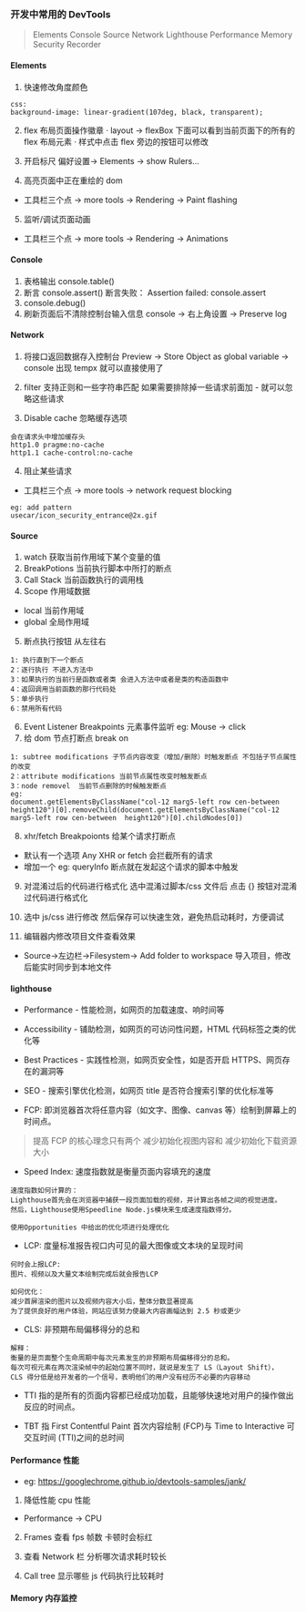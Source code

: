 ### 开发中常用的 DevTools

> Elements
> Console
> Source
> Network
> Lighthouse
> Performance
> Memory
> Security
> Recorder

#### Elements

1. 快速修改角度颜色

```
css:
background-image: linear-gradient(107deg, black, transparent);
```

2. flex 布局页面操作徽章
   · layout -> flexBox 下面可以看到当前页面下的所有的 flex 布局元素
   · 样式中点击 flex 旁边的按钮可以修改
3. 开启标尺 偏好设置-> Elements -> show Rulers...

4. 高亮页面中正在重绘的 dom

- 工具栏三个点 -> more tools -> Rendering -> Paint flashing

5. 监听/调试页面动画

- 工具栏三个点 -> more tools -> Rendering -> Animations

#### Console

1. 表格输出 console.table()
2. 断言 console.assert() 断言失败： Assertion failed: console.assert
3. console.debug()
4. 刷新页面后不清除控制台输入信息 console -> 右上角设置 -> Preserve log

#### Network

1. 将接口返回数据存入控制台
   Preview -> Store Object as global variable -> console 出现 tempx 就可以直接使用了

2. filter 支持正则和一些字符串匹配 如果需要排除掉一些请求前面加 - 就可以忽略这些请求
3. Disable cache 忽略缓存选项

```
会在请求头中增加缓存头
http1.0 pragme:no-cache
http1.1 cache-control:no-cache
```

4. 阻止某些请求

- 工具栏三个点 -> more tools -> network request blocking

```
eg: add pattern
usecar/icon_security_entrance@2x.gif
```

#### Source

1. watch 获取当前作用域下某个变量的值
2. BreakPotions 当前执行脚本中所打的断点
3. Call Stack 当前函数执行的调用栈
4. Scope 作用域数据

- local 当前作用域
- global 全局作用域

5. 断点执行按钮 从左往右

```
1: 执行直到下一个断点
2：逐行执行 不进入方法中
3：如果执行的当前行是函数或者类 会进入方法中或者是类的构造函数中
4：返回调用当前函数的那行代码处
5：单步执行
6：禁用所有代码
```

6. Event Listener Breakpoints 元素事件监听
   eg: Mouse -> click
7. 给 dom 节点打断点 break on

```
1: subtree modifications 子节点内容改变（增加/删除）时触发断点 不包括子节点属性的改变
2：attribute modifications 当前节点属性改变时触发断点
3：node removel  当前节点删除的时候触发断点
eg:
document.getElementsByClassName("col-12 marg5-left row cen-between  height120")[0].removeChild(document.getElementsByClassName("col-12 marg5-left row cen-between  height120")[0].childNodes[0])
```

8. xhr/fetch Breakpoionts 给某个请求打断点

- 默认有一个选项 Any XHR or fetch 会拦截所有的请求
- 增加一个 eg: queryInfo 断点就在发起这个请求的脚本中触发

9. 对混淆过后的代码进行格式化 选中混淆过脚本/css 文件后 点击 {} 按钮对混淆过代码进行格式化

10. 选中 js/css 进行修改 然后保存可以快速生效，避免热启动耗时，方便调试

11. 编辑器内修改项目文件查看效果

- Source->左边栏->Filesystem-> Add folder to workspace 导入项目，修改后能实时同步到本地文件

#### lighthouse

- Performance - 性能检测，如网页的加载速度、响时间等

- Accessibility - 铺助检测，如网页的可访问性问题，HTML 代码标签之类的优化等

- Best Practices - 实践性检测，如网页安全性，如是否开启 HTTPS、网页存在的漏洞等

- SEO - 搜索引擎优化检测，如网页 title 是否符合搜索引擎的优化标准等

- FCP: 即浏览器首次将任意内容（如文字、图像、canvas 等）绘制到屏幕上的时间点。

> 提高 FCP 的核心理念只有两个 减少初始化视图内容和 减少初始化下载资源大小

- Speed Index: 速度指数就是衡量页面内容填充的速度

```
速度指数如何计算的：
Lighthouse首先会在浏览器中捕获一段页面加载的视频，并计算出各帧之间的视觉进度。
然后，Lighthouse使用Speedline Node.js模块来生成速度指数得分。

使用Opportunities 中给出的优化项进行处理优化
```

- LCP: 度量标准报告视口内可见的最大图像或文本块的呈现时间

```
何时会上报LCP:
图片、视频以及大量文本绘制完成后就会报告LCP

如何优化：
减少首屏渲染的图片以及视频内容大小后，整体分数显著提高
为了提供良好的用户体验，网站应该努力使最大内容画幅达到 2.5 秒或更少
```

- CLS: 非预期布局偏移得分的总和

```
解释：
衡量的是页面整个生命周期中每次元素发生的非预期布局偏移得分的总和。
每次可视元素在两次渲染帧中的起始位置不同时，就说是发生了 LS（Layout Shift），
CLS 得分低是给开发者的一个信号，表明他们的用户没有经历不必要的内容移动
```

- TTI 指的是所有的页面内容都已经成功加载，且能够快速地对用户的操作做出反应的时间点。

- TBT 指 First Contentful Paint 首次内容绘制 (FCP)与 Time to Interactive 可交互时间 (TTI)之间的总时间

#### Performance 性能

- eg: https://googlechrome.github.io/devtools-samples/jank/

1. 降低性能 cpu 性能

- Performance -> CPU

2. Frames 查看 fps 帧数 卡顿时会标红

3. 查看 Network 栏 分析哪次请求耗时较长
4. Call tree 显示哪些 js 代码执行比较耗时

#### Memory 内存监控

```

```

